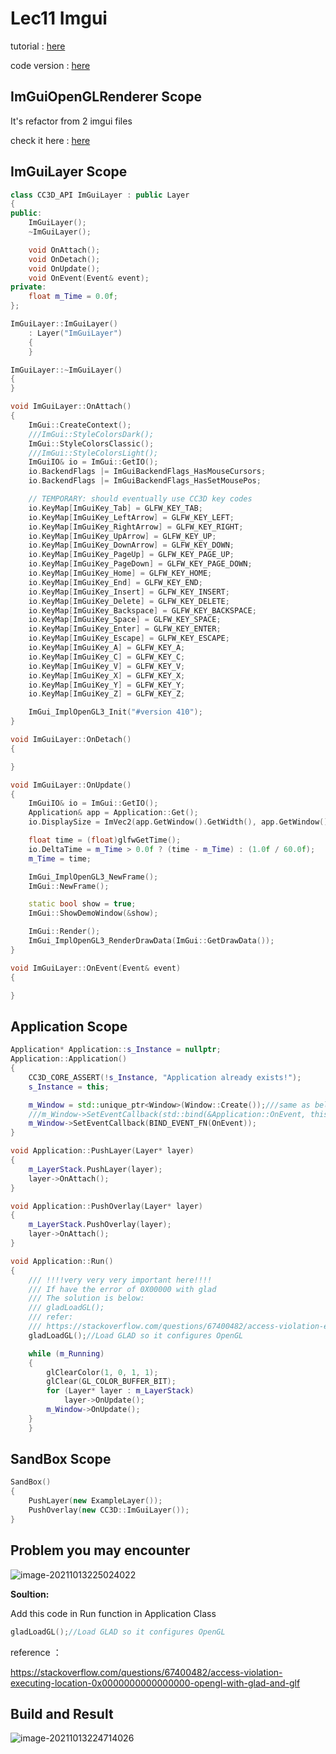 # Lec11 Imgui

tutorial : [here](https://www.youtube.com/watch?v=st4lgNI6_F4&list=PLlrATfBNZ98dC-V-N3m0Go4deliWHPFwT&index=15)

code version : [here](https://github.com/Graphic-researcher/Crosa-Conty-3D/tree/6c6c7d2bdf47027f3ce1a9bafb304382829445e6/HTC/Project/Crosa-Conty-3D/Crosa-Conty-3D)



## ImGuiOpenGLRenderer Scope 

It's refactor from 2 imgui files

check it here : [here](https://github.com/Graphic-researcher/Crosa-Conty-3D/tree/6c6c7d2bdf47027f3ce1a9bafb304382829445e6/HTC/Project/Crosa-Conty-3D/Crosa-Conty-3D/CC3D/src/Platform/OpenGL)

## ImGuiLayer Scope

```c++
class CC3D_API ImGuiLayer : public Layer
{
public:
	ImGuiLayer();
	~ImGuiLayer();

	void OnAttach();
	void OnDetach();
	void OnUpdate();
	void OnEvent(Event& event);
private:
	float m_Time = 0.0f;
};

ImGuiLayer::ImGuiLayer()
    : Layer("ImGuiLayer")
    {
    }

ImGuiLayer::~ImGuiLayer()
{
}

void ImGuiLayer::OnAttach()
{
    ImGui::CreateContext();
    ///ImGui::StyleColorsDark();
    ImGui::StyleColorsClassic();
    ///ImGui::StyleColorsLight();
    ImGuiIO& io = ImGui::GetIO();
    io.BackendFlags |= ImGuiBackendFlags_HasMouseCursors;
    io.BackendFlags |= ImGuiBackendFlags_HasSetMousePos;

    // TEMPORARY: should eventually use CC3D key codes
    io.KeyMap[ImGuiKey_Tab] = GLFW_KEY_TAB;
    io.KeyMap[ImGuiKey_LeftArrow] = GLFW_KEY_LEFT;
    io.KeyMap[ImGuiKey_RightArrow] = GLFW_KEY_RIGHT;
    io.KeyMap[ImGuiKey_UpArrow] = GLFW_KEY_UP;
    io.KeyMap[ImGuiKey_DownArrow] = GLFW_KEY_DOWN;
    io.KeyMap[ImGuiKey_PageUp] = GLFW_KEY_PAGE_UP;
    io.KeyMap[ImGuiKey_PageDown] = GLFW_KEY_PAGE_DOWN;
    io.KeyMap[ImGuiKey_Home] = GLFW_KEY_HOME;
    io.KeyMap[ImGuiKey_End] = GLFW_KEY_END;
    io.KeyMap[ImGuiKey_Insert] = GLFW_KEY_INSERT;
    io.KeyMap[ImGuiKey_Delete] = GLFW_KEY_DELETE;
    io.KeyMap[ImGuiKey_Backspace] = GLFW_KEY_BACKSPACE;
    io.KeyMap[ImGuiKey_Space] = GLFW_KEY_SPACE;
    io.KeyMap[ImGuiKey_Enter] = GLFW_KEY_ENTER;
    io.KeyMap[ImGuiKey_Escape] = GLFW_KEY_ESCAPE;
    io.KeyMap[ImGuiKey_A] = GLFW_KEY_A;
    io.KeyMap[ImGuiKey_C] = GLFW_KEY_C;
    io.KeyMap[ImGuiKey_V] = GLFW_KEY_V;
    io.KeyMap[ImGuiKey_X] = GLFW_KEY_X;
    io.KeyMap[ImGuiKey_Y] = GLFW_KEY_Y;
    io.KeyMap[ImGuiKey_Z] = GLFW_KEY_Z;

    ImGui_ImplOpenGL3_Init("#version 410");
}

void ImGuiLayer::OnDetach()
{

}

void ImGuiLayer::OnUpdate()
{
    ImGuiIO& io = ImGui::GetIO();
    Application& app = Application::Get();
    io.DisplaySize = ImVec2(app.GetWindow().GetWidth(), app.GetWindow().GetHeight());

    float time = (float)glfwGetTime();
    io.DeltaTime = m_Time > 0.0f ? (time - m_Time) : (1.0f / 60.0f);
    m_Time = time;

    ImGui_ImplOpenGL3_NewFrame();
    ImGui::NewFrame();

    static bool show = true;
    ImGui::ShowDemoWindow(&show);

    ImGui::Render();
    ImGui_ImplOpenGL3_RenderDrawData(ImGui::GetDrawData());
}

void ImGuiLayer::OnEvent(Event& event)
{

}
```

## Application Scope

```c++
Application* Application::s_Instance = nullptr;
Application::Application()
{
    CC3D_CORE_ASSERT(!s_Instance, "Application already exists!");
    s_Instance = this;

    m_Window = std::unique_ptr<Window>(Window::Create());///same as below
    ///m_Window->SetEventCallback(std::bind(&Application::OnEvent, this, std::placeholders::_1));
    m_Window->SetEventCallback(BIND_EVENT_FN(OnEvent));
}

void Application::PushLayer(Layer* layer)
{
    m_LayerStack.PushLayer(layer);
    layer->OnAttach();
}

void Application::PushOverlay(Layer* layer)
{
    m_LayerStack.PushOverlay(layer);
    layer->OnAttach();
}

void Application::Run()
{
    /// !!!!very very very important here!!!!
    /// If have the error of 0X00000 with glad 
    /// The solution is below:
    /// gladLoadGL();
    /// refer:
    /// https://stackoverflow.com/questions/67400482/access-violation-executing-location-0x0000000000000000-opengl-with-glad-and-glf
    gladLoadGL();//Load GLAD so it configures OpenGL

    while (m_Running)
    {
        glClearColor(1, 0, 1, 1);
        glClear(GL_COLOR_BUFFER_BIT);
        for (Layer* layer : m_LayerStack)
            layer->OnUpdate();
        m_Window->OnUpdate();
    }
	}
```



## SandBox Scope 

```c++
SandBox()
{
    PushLayer(new ExampleLayer());
    PushOverlay(new CC3D::ImGuiLayer());
}
```

## Problem you may encounter

![image-20211013225024022](https://i.loli.net/2021/10/13/SyltJis1oC2YUqu.png)

**Soultion:** 

Add this code in Run function in Application Class

```c++
gladLoadGL();//Load GLAD so it configures OpenGL
```

reference ：

https://stackoverflow.com/questions/67400482/access-violation-executing-location-0x0000000000000000-opengl-with-glad-and-glf

## Build and Result

![image-20211013224714026](https://i.loli.net/2021/10/13/x8qiKJDsd7aH53u.png)